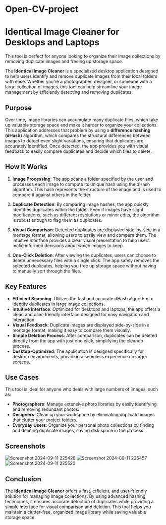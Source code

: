 # Open-CV-project
# Identical Image Cleaner for Desktops and Laptops

This tool is perfect for anyone looking to organize their image collections by removing duplicate images and freeing up storage space.

The **Identical Image Cleaner** is a specialized desktop application designed to help users identify and remove duplicate images from their local folders with ease. Whether you're a photographer, designer, or someone with a large collection of images, this tool can help streamline your image management by efficiently detecting and removing duplicates.

## Purpose

Over time, image libraries can accumulate many duplicate files, which take up valuable storage space and make it harder to organize your collections. This application addresses that problem by using a **difference hashing (dHash)** algorithm, which compares the structural differences between images to detect even slight variations, ensuring that duplicates are accurately identified. Once detected, the app provides you with visual feedback to easily compare duplicates and decide which files to delete.

## How It Works

1. **Image Processing**: The app scans a folder specified by the user and processes each image to compute its unique hash using the dHash algorithm. This hash represents the structure of the image and is used to compare it against others in the folder.
  
2. **Duplicate Detection**: By comparing image hashes, the app quickly identifies duplicates within the folder. Even if images have slight modifications, such as different resolutions or minor edits, the algorithm is robust enough to flag them as duplicates.

3. **Visual Comparison**: Detected duplicates are displayed side-by-side in a montage format, allowing users to easily view and compare them. The intuitive interface provides a clear visual presentation to help users make informed decisions about which images to keep.

4. **One-Click Deletion**: After viewing the duplicates, users can choose to delete unnecessary files with a single click. The app safely removes the selected duplicates, helping you free up storage space without having to manually sort through the files.

## Key Features

- **Efficient Scanning**: Utilizes the fast and accurate dHash algorithm to identify duplicates in large image collections.
- **Intuitive Interface**: Optimized for desktops and laptops, the app offers a clean and user-friendly interface designed for easy navigation and interaction.
- **Visual Feedback**: Duplicate images are displayed side-by-side in a montage format, making it easy to compare them visually.
- **Simple Deletion Process**: After comparison, duplicates can be deleted directly from the app with just one click, simplifying the cleanup process.
- **Desktop-Optimized**: The application is designed specifically for desktop environments, providing a seamless experience on larger screens.

## Use Cases

This tool is ideal for anyone who deals with large numbers of images, such as:

- **Photographers**: Manage extensive photo libraries by easily identifying and removing redundant photos.
- **Designers**: Clean up your workspace by eliminating duplicate images that clutter your project folders.
- **Everyday Users**: Organize your personal photo collections by finding and deleting duplicate images, saving disk space in the process.

## Screenshots
![Screenshot 2024-09-11 225428](https://github.com/user-attachments/assets/f6d1d3af-49db-4bb2-b155-2b840188ecd4)
![Screenshot 2024-09-11 225457](https://github.com/user-attachments/assets/4c191550-d3af-4038-9850-4b6ba7353808)
![Screenshot 2024-09-11 225520](https://github.com/user-attachments/assets/9309dd5a-f437-4bd4-9cd2-69a1c0e5e146)

## Conclusion

The **Identical Image Cleaner** offers a fast, efficient, and user-friendly solution for managing image collections. By using advanced hashing techniques, it ensures accurate detection of duplicates while providing a simple interface for visual comparison and deletion. This tool helps you maintain a clutter-free, organized image library while saving valuable storage space.



